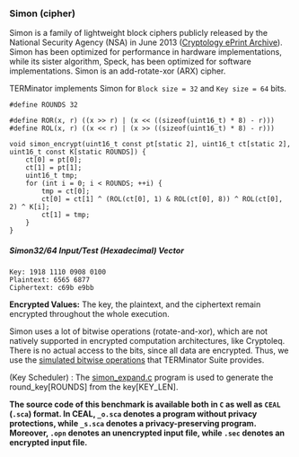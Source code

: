 ### Simon (cipher)
Simon is a family of lightweight block ciphers publicly released by the National Security Agency (NSA) in June 2013 ([Cryptology ePrint Archive](https://eprint.iacr.org/2013/404.pdf)). Simon has been optimized for performance in hardware implementations, while its sister algorithm, Speck, has been optimized for software implementations. Simon is an add-rotate-xor (ARX) cipher.


TERMinator implements Simon for `Block size = 32` and `Key size = 64` bits.

```
#define ROUNDS 32

#define ROR(x, r) ((x >> r) | (x << ((sizeof(uint16_t) * 8) - r)))
#define ROL(x, r) ((x << r) | (x >> ((sizeof(uint16_t) * 8) - r)))

void simon_encrypt(uint16_t const pt[static 2], uint16_t ct[static 2], uint16_t const K[static ROUNDS]) {
    ct[0] = pt[0];
    ct[1] = pt[1];
    uint16_t tmp;
    for (int i = 0; i < ROUNDS; ++i) {
        tmp = ct[0];
        ct[0] = ct[1] ^ (ROL(ct[0], 1) & ROL(ct[0], 8)) ^ ROL(ct[0], 2) ^ K[i];
        ct[1] = tmp;
    }
}
```

##### Simon32/64 Input/Test (Hexadecimal) Vector
```
Key: 1918 1110 0908 0100
Plaintext: 6565 6877
Ciphertext: c69b e9bb
```

**Encrypted Values:** The key, the plaintext, and the ciphertext remain encrypted throughout the whole execution.

Simon uses a lot of bitwise operations (rotate-and-xor), which are not natively supported in encrypted computation architectures, like Cryptoleq. There is no actual access to the bits, since all data are encrypted. Thus, we use the [simulated bitwise operations](https://github.com/momalab/privacy_benchmarks/tree/master/bitwiseOperators) that TERMinator Suite provides.

(Key Scheduler) : The [simon_expand.c](https://github.com/momalab/privacy_benchmarks/tree/master/SimonCipher/simon_expand.c) program is used to generate the round_key[ROUNDS] from the key[KEY_LEN].

**The source code of this benchmark is available both in `C` as well as `CEAL` (`.sca`) format. In CEAL, `_o.sca` denotes a program without privacy protections, while `_s.sca` denotes a privacy-preserving program. Moreover, `.opn` denotes an unencrypted input file, while `.sec` denotes an encrypted input file.**


